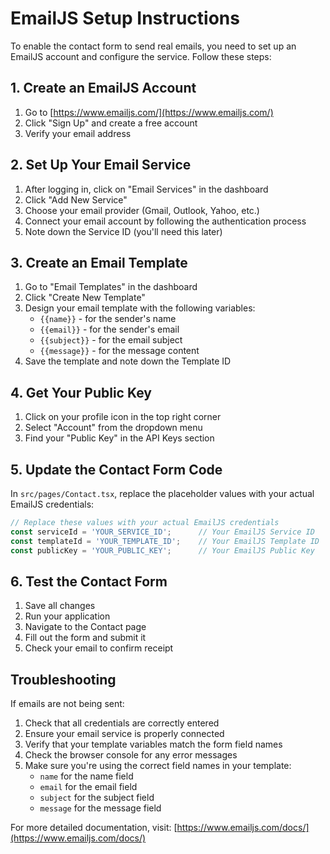 # EmailJS Setup Instructions

To enable the contact form to send real emails, you need to set up an EmailJS account and configure the service. Follow these steps:

## 1. Create an EmailJS Account

1. Go to [https://www.emailjs.com/](https://www.emailjs.com/)
2. Click "Sign Up" and create a free account
3. Verify your email address

## 2. Set Up Your Email Service

1. After logging in, click on "Email Services" in the dashboard
2. Click "Add New Service"
3. Choose your email provider (Gmail, Outlook, Yahoo, etc.)
4. Connect your email account by following the authentication process
5. Note down the Service ID (you'll need this later)

## 3. Create an Email Template

1. Go to "Email Templates" in the dashboard
2. Click "Create New Template"
3. Design your email template with the following variables:
   - `{{name}}` - for the sender's name
   - `{{email}}` - for the sender's email
   - `{{subject}}` - for the email subject
   - `{{message}}` - for the message content
4. Save the template and note down the Template ID

## 4. Get Your Public Key

1. Click on your profile icon in the top right corner
2. Select "Account" from the dropdown menu
3. Find your "Public Key" in the API Keys section

## 5. Update the Contact Form Code

In `src/pages/Contact.tsx`, replace the placeholder values with your actual EmailJS credentials:

```typescript
// Replace these values with your actual EmailJS credentials
const serviceId = 'YOUR_SERVICE_ID';      // Your EmailJS Service ID
const templateId = 'YOUR_TEMPLATE_ID';    // Your EmailJS Template ID
const publicKey = 'YOUR_PUBLIC_KEY';      // Your EmailJS Public Key
```

## 6. Test the Contact Form

1. Save all changes
2. Run your application
3. Navigate to the Contact page
4. Fill out the form and submit it
5. Check your email to confirm receipt

## Troubleshooting

If emails are not being sent:

1. Check that all credentials are correctly entered
2. Ensure your email service is properly connected
3. Verify that your template variables match the form field names
4. Check the browser console for any error messages
5. Make sure you're using the correct field names in your template:
   - `name` for the name field
   - `email` for the email field
   - `subject` for the subject field
   - `message` for the message field

For more detailed documentation, visit: [https://www.emailjs.com/docs/](https://www.emailjs.com/docs/)